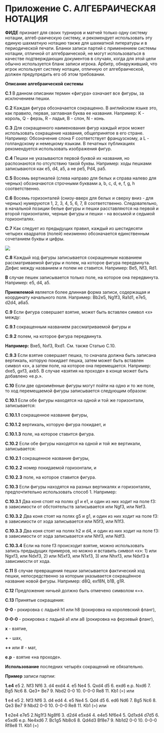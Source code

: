 Приложение С. АЛГЕБРАИЧЕСКАЯ НОТАЦИЯ
====================================

**ФИДЕ** признает для своих турниров и матчей только одну систему нотации, алгеб-раическую систему, и рекомендует использовать эту единую шахматную нотацию также для шахматной литературы и в периодической печати. Бланки записи партий с применением системы нотации, отличной от алгебраической, не могут использоваться в качестве подтверждающих документов в случаях, когда для этой цели обычно используется бланк записи игрока. Арбитр, обнаруживший, что игрок использует систему нотации, отличную от алгебраической, должен предупредить его об этом требовании.

**Описание алгебраической системы**

**С.1** В данном описании термин «фигура» означает все фигуры, за исключением пешки.

**С.2** Каждая фигура обозначается сокращенно. В английском языке это, как правило, первая, заглавная буква ее названия. Например: K - король, Q - ферзь, R - ладья, B - слон, N - конь.

**С.3** Для сокращенного наименования фигур каждый игрок может использовать сокращение названия, общепринятое в его стране. Например: Обозначение слона F соответствует французскому, а L - голландскому и немецкому языкам. В печатных публикациях рекомендуется использовать изображения фигур.

**С.4** Пешки не указываются первой буквой их названия, но распознаются по отсутствию такой буквы. Например: ходы пешками записываются как e5, d4, a5, а не pe5, Pd4, pa5.

**С.5** Восемь вертикалей (слева направо для белых и справа налево для черных) обозначаются строчными буквами a, b, c, d, e, f, g, h соответственно.

**С.6** Восемь горизонталей (снизу-вверх для белых и сверху вниз - для черных) нумеруются 1, 2, 3, 4, 5, 6, 7, 8 соответственно. Следовательно, в начальной позиции белые фигуры и пешки расставляются на первой и второй горизонталях, черные фигуры и пешки - на восьмой и седьмой горизонталях.

**С.7** Как следует из предыдущих правил, каждый из шестидесяти четырех квадратов (полей) неизменно обозначается единственным сочетанием буквы и цифры.

![](../../images/fields.jpg)

**С.8** Каждый ход фигуры записывается сокращенным названием рассматриваемой фигуры и полем, на которое фигура передвинута. Дефис между нaзванием и полем не ставится. Например: Be5, Nf3, Rd1.

**В** случае пешек записывается только поле, на которое она передвинута. Например: e5, d4, a5.

**Приемлемой** является более длинная форма записи, содержащая и координату начального поля. Например: Bb2e5, Ng1f3, Ra1d1, e7e5, d2d4, a6a5.

**С.9** Если фигура совершает взятие, может быть вставлен символ «х» между:

**С.9.1** сокращенным названием рассматриваемой фигуры и

**С.9.2** полем, на которое фигура передвинута.

**Например:** Вхе5, Nхf3, Rхd1. См. также Статью С.10.

**С.9.3** Если взятие совершает пешка, то сначала должна быть записана вертикаль, которую покидает пешка, затем может быть вставлен символ «х», а затем поле, на которое она перемещается. Например: dxe5, gxf3, axb5. В случае «взятия на проходе» в конце может быть добавлено «е.р.».

**С.10** Если две одноимённые фигуры могут пойти на одно и то же поле, то ход перемещаемой фигуры записывается следующим образом:

**С.10.1** Если обе фигуры находятся на одной и той же горизонтали, записывается:

**С.10.1.1** сокращенное название фигуры,

**С.10.1.2** вертикаль, которую фигура покидает, и

**С.10.1.3** поле, на которое ставится фигура.

**С.10.2** Если обе фигуры находятся на одной и той же вертикали, записывается:

**С.10.2.1** сокращенное название фигуры,

**С.10.2.2** номер покидаемой горизонтали, и

**С.10.2.3** поле, на которое ставится фигура.

**С.10.3** Если фигуры находятся на разных вертикалях и горизонталях, предпочтительно использовать способ 1. Например:

**С.10.3.1** Два коня стоят на полях g1 и e1, и один из них ходит на поле f3: в зависимости от обстоятельств записывается или Ngf3, или Nef3.

**С.10.3.2** Два коня стоят на полях g5 и g1, и один из них ходит на поле f3: в зависимости от хода записывается или N5f3, или N1f3.

**С.10.3.3** Два коня стоят на полях h2 и d4, и один из них ходит на поле f3: в зависимости от хода записывается или Nhf3, или Ndf3.

**С.10.3.4** Если на поле f3 происходит взятие, можно использовать запись предыдущих примеров, но можно и вставить символ «х»: 1) или Ngxf3, или Ndxf3, 2) или N5xf3, или N1xf3, 3) или Nhxf3, или Ndxf3 в зависимости от хода.

**С.11** В случае превращения пешки записывается фактический ход пешки, непосредственно за которым указывается сокращённое название новой фигуры. Например: d8Q, exf8N, b1B, g1R.

**С.12** Предложение ничьей должно быть отмечено символом «=».

**С.13** Принятые сокращения:

**0-0** - рокировка с ладьей h1 или h8 (рокировка на королевский фланг),

**0-0-0** - рокировка с ладьей а1 или а8 (рокировка на ферзевый фланг),

**х** - взятие,

**+** - шах,

**++** или # - мат,

**е.р** - взятие «на проходе».

**Использование** последних четырёх сокращений не обязательно.

**Пример** записи партии:

**1.e4** e5 2. Nf3 Nf6 3. d4 exd4 4. e5 Ne4 5. Qxd4 d5 6. exd6 e.p. Nxd6 7. Bg5 Nc6 8. Qe3+ Be7 9. Nbd2 0-0 10. 0-0-0 Re8 11. Kb1 (=) или

**1** e4 e5 2. Nf3 Nf6 3. d4 ed4 4. e5 Ne4 5. Qd4 d5 6. ed6 Nd6 7. Bg5 Nc6 8. Qe3 Be7 9 Nbd2 0-0 10. 0-0-0 Re8 11. Kb1 (=) или

**1** e2e4 e7e5 2.Ng1f3 Ng8f6 3. d2d4 e5xd4 4. e4e5 Nf6e4 5. Qd1xd4 d7d5 6. e5xd6 e.p. Ne4xd6 7. Bc1g5 Nb8c6 8. Qd4d3 Bf8e7 9. Nb1d2 0-0 10. 0-0-0 Rf8e8 11. Kb1 (=)